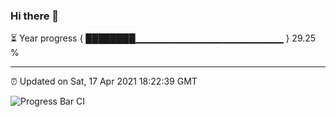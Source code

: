 ### Hi there 👋

⏳ Year progress { ████████▁▁▁▁▁▁▁▁▁▁▁▁▁▁▁▁▁▁▁▁▁▁ } 29.25 %

---

⏰ Updated on Sat, 17 Apr 2021 18:22:39 GMT

![Progress Bar CI](https://github.com/liununu/liununu/workflows/Progress%20Bar%20CI/badge.svg)
